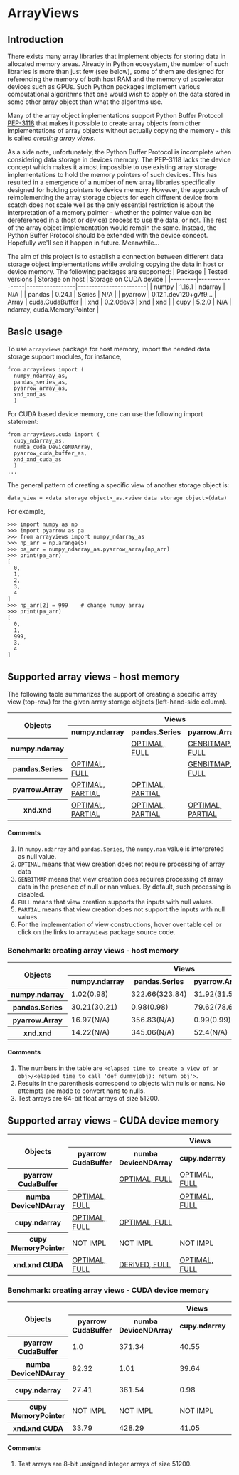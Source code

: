 # ArrayViews

## Introduction

There exists many array libraries that implement objects for storing
data in allocated memory areas. Already in Python ecosystem, the
number of such libraries is more than just few (see below), some of
them are designed for referencing the memory of both host RAM and the
memory of accelerator devices such as GPUs. Such Python packages
implement various computational algorithms that one would wish to
apply on the data stored in some other array object than what the
algoritms use. 

Many of the array object implementations support Python Buffer
Protocol [PEP-3118](https://www.python.org/dev/peps/pep-3118/) that
makes it possible to create array objects from other implementations
of array objects without actually copying the memory - this is called
*creating array views*.

As a side note, unfortunately, the Python Buffer Protocol is
incomplete when considering data storage in devices memory. The
PEP-3118 lacks the device concept which makes it almost impossible to
use existing array storage implementations to hold the memory pointers
of such devices.  This has resulted in a emergence of a number of new
array libraries specifically designed for holding pointers to device
memory. However, the approach of reimplementing the array storage
objects for each different device from scatch does not scale well as
the only essential restriction is about the interpretation of a memory
pointer - whether the pointer value can be dereferenced in a (host or
device) process to use the data, or not. The rest of the array object
implementation would remain the same.  Instead, the Python Buffer
Protocol should be extended with the device concept. Hopefully we'll
see it happen in future. Meanwhile...

The aim of this project is to establish a connection between different
data storage object implementations while avoiding copying the data in
host or device memory. The following packages are supported:
| Package | Tested versions | Storage on host | Storage on CUDA device |
|---------|-----------------|-----------------|------------------------|
| numpy   | 1.16.1          | ndarray         | N/A                    |
| pandas  | 0.24.1          | Series          | N/A                    |
| pyarrow | 0.12.1.dev120+g7f9... | Array     | cuda.CudaBuffer        |
| xnd     | 0.2.0dev3       | xnd             | xnd                    |
| cupy    | 5.2.0           | N/A             | ndarray, cuda.MemoryPointer |

## Basic usage

To use ``arrayviews`` package for host memory, import the needed data
storage support modules, for instance,
```
from arrayviews import (
  numpy_ndarray_as,
  pandas_series_as,
  pyarrow_array_as,
  xnd_xnd_as
  )
```
For CUDA based device memory, one can use the following import statement:
```
from arrayviews.cuda import (
  cupy_ndarray_as,
  numba_cuda_DeviceNDArray,
  pyarrow_cuda_buffer_as,
  xnd_xnd_cuda_as
  )
...
```
The general pattern of creating a specific view of another storage object is:
```
data_view = <data storage object>_as.<view data storage object>(data)
```
For example,
```
>>> import numpy as np
>>> import pyarrow as pa
>>> from arrayviews import numpy_ndarray_as
>>> np_arr = np.arange(5)
>>> pa_arr = numpy_ndarray_as.pyarrow_array(np_arr)
>>> print(pa_arr)
[
  0,
  1,
  2,
  3,
  4
]
>>> np_arr[2] = 999    # change numpy array
>>> print(pa_arr)
[
  0,
  1,
  999,
  3,
  4
]
```

## Supported array views - host memory

The following table summarizes the support of creating a specific
array view (top-row) for the given array storage objects
(left-hand-side column).

<!--START arrayviews-support_kernel TABLE-->
<table style="width:100%">
<tr><th rowspan=2>Objects</th><th colspan="4">Views</th></tr>
<tr><th>numpy.ndarray</th><th>pandas.Series</th><th>pyarrow.Array</th><th>xnd.xnd</th></tr>
<tr><th>numpy.ndarray</th><td></td><td><a href=https://github.com/plures/arrayviews/blob/master/arrayviews/numpy_ndarray_as.py#L40 title="def pandas_series(arr, nan_to_null=False):
    import pandas as pd
    return pd.Series(arr, copy=False)
">OPTIMAL, FULL</a></td><td><a href=https://github.com/plures/arrayviews/blob/master/arrayviews/numpy_ndarray_as.py#L17 title="def pyarrow_array(arr, nan_to_null=False):
    import numpy as np
    import pyarrow as pa
    if nan_to_null and issubclass(arr.dtype.type,
                                  (np.floating, np.complexfloating)):
        isnan = np.isnan(arr)
        if isnan.any():
            pa_nul = pa.py_buffer(get_bitmap(isnan))
            return pa.Array.from_buffers(pa.from_numpy_dtype(arr.dtype),
                                         arr.size,
                                         [pa_nul, pa.py_buffer(arr)])
    return pa.Array.from_buffers(pa.from_numpy_dtype(arr.dtype),
                                 arr.size,
                                 [None, pa.py_buffer(arr)])
">GENBITMAP, FULL</a></td><td><a href=https://github.com/plures/arrayviews/blob/master/arrayviews/numpy_ndarray_as.py#L47 title="def xnd_xnd(arr, nan_to_null=False):
    import numpy as np
    import xnd
    xd = xnd.xnd.from_buffer(arr)
    if nan_to_null and issubclass(arr.dtype.type,
                                  (np.floating, np.complexfloating)):
        isnan = np.isnan(arr)
        if isnan.any():
            raise NotImplementedError('xnd view of numpy ndarray with nans')
    return xd
">OPTIMAL, PARTIAL</a></td></tr>
<tr><th>pandas.Series</th><td><a href=https://github.com/plures/arrayviews/blob/master/arrayviews/pandas_series_as.py#L13 title="def numpy_ndarray(pd_ser, nan_to_null=False):
    return pd_ser.to_numpy()
">OPTIMAL, FULL</a></td><td></td><td><a href=https://github.com/plures/arrayviews/blob/master/arrayviews/pandas_series_as.py#L19 title="def pyarrow_array(pd_ser, nan_to_null=False):
    import numpy as np
    import pyarrow as pa
    if nan_to_null and issubclass(pd_ser.dtype.type,
                                  (np.floating, np.complexfloating)):
        isnan = pd_ser.isna()
        if isnan.any():
            pa_nul = pa.py_buffer(get_bitmap(isnan.to_numpy()))
            return pa.Array.from_buffers(pa.from_numpy_dtype(pd_ser.dtype),
                                         pd_ser.size,
                                         [pa_nul,
                                          pa.py_buffer(pd_ser.to_numpy())])
    return pa.Array.from_buffers(pa.from_numpy_dtype(pd_ser.dtype),
                                 pd_ser.size,
                                 [None, pa.py_buffer(pd_ser.to_numpy())])
">GENBITMAP, FULL</a></td><td><a href=https://github.com/plures/arrayviews/blob/master/arrayviews/pandas_series_as.py#L38 title="def xnd_xnd(pd_ser, nan_to_null=False):
    import numpy as np
    import xnd
    if nan_to_null and issubclass(pd_ser.dtype.type,
                                  (np.floating, np.complexfloating)):
        isnan = pd_ser.isna()
        if isnan.any():
            raise NotImplementedError('xnd view of pandas.Series with nans')
    return xnd.xnd.from_buffer(pd_ser.to_numpy())
">OPTIMAL, PARTIAL</a></td></tr>
<tr><th>pyarrow.Array</th><td><a href=https://github.com/plures/arrayviews/blob/master/arrayviews/pyarrow_array_as.py#L12 title="def numpy_ndarray(pa_arr):
    if pa_arr.null_count == 0:
        # TODO: would memoryview.cast approach be more efficient? see xnd_xnd.
        return pa_arr.to_numpy()
    pa_nul, pa_buf = pa_arr.buffers()
    raise NotImplementedError('numpy.ndarray view of pyarrow.Array with nulls')
">OPTIMAL, PARTIAL</a></td><td><a href=https://github.com/plures/arrayviews/blob/master/arrayviews/pyarrow_array_as.py#L22 title="def pandas_series(pa_arr):
    import pandas as pd
    if pa_arr.null_count == 0:
        return pd.Series(numpy_ndarray(pa_arr), copy=False)
    pa_nul, pa_buf = pa_arr.buffers()
    raise NotImplementedError('pandas.Series view of pyarrow.Array with nulls')
">OPTIMAL, PARTIAL</a></td><td></td><td><a href=https://github.com/plures/arrayviews/blob/master/arrayviews/pyarrow_array_as.py#L32 title="def xnd_xnd(pa_arr):
    import xnd
    if pa_arr.null_count == 0:
        import numpy as np
        pa_nul, pa_buf = pa_arr.buffers()
        dtype = np.dtype(pa_arr.type.to_pandas_dtype())
        return xnd.xnd.from_buffer(memoryview(pa_buf).cast(dtype.char,
                                                           (len(pa_arr),)))
    pa_nul, pa_buf = pa_arr.buffers()
    raise NotImplementedError('xnd view of pyarrow.Array with nulls')
">OPTIMAL, PARTIAL</a></td></tr>
<tr><th>xnd.xnd</th><td><a href=https://github.com/plures/arrayviews/blob/master/arrayviews/xnd_xnd_as.py#L18 title="def numpy_ndarray(xd_arr):
    import numpy as np
    if not xd_arr.dtype.isoptional():
        return np.array(xd_arr, copy=False)
    raise NotImplementedError(
        'numpy.ndarray view of xnd.xnd with optional values')
">OPTIMAL, PARTIAL</a></td><td><a href=https://github.com/plures/arrayviews/blob/master/arrayviews/xnd_xnd_as.py#L28 title="def pandas_series(xd_arr):
    import numpy as np
    import pandas as pd
    if not xd_arr.dtype.isoptional():
        return pd.Series(np.array(xd_arr, copy=False), copy=False)
    raise NotImplementedError(
        'pandas.Series view of xnd.xnd with optional values')
">OPTIMAL, PARTIAL</a></td><td><a href=https://github.com/plures/arrayviews/blob/master/arrayviews/xnd_xnd_as.py#L39 title="def pyarrow_array(xd_arr):
    import pyarrow as pa
    if not xd_arr.dtype.isoptional():
        pa_buf = pa.py_buffer(memoryview(xd_arr))
        return pa.Array.from_buffers(
            pa.from_numpy_dtype(str(xd_arr.dtype)),
            xd_arr.type.datasize//xd_arr.type.itemsize,
            [None, pa_buf])
    raise NotImplementedError(
        'pyarrow.Array view of xnd.xnd with optional values')
">OPTIMAL, PARTIAL</a></td><td></td></tr>
</table>
<!--END arrayviews-support_kernel TABLE-->

#### Comments

1. In `numpy.ndarray` and `pandas.Series`, the `numpy.nan` value is interpreted as null value.
2. `OPTIMAL` means that view creation does not require processing of array data
3. `GENBITMAP` means that view creation does requires processing of array data in the presence of null or nan values. By default, such processing is disabled.
4. `FULL` means that view creation supports the inputs with null values.
5. `PARTIAL` means that view creation does not support the inputs with null values.
6. For the implementation of view constructions, hover over table cell or click on the links to `arrayviews` package source code.

### Benchmark: creating array views - host memory

<!--START arrayviews-measure_kernel TABLE-->
<table style="width:100%">
<tr><th rowspan=2>Objects</th><th colspan="4">Views</th></tr>
<tr><th>numpy.ndarray</th><th>pandas.Series</th><th>pyarrow.Array</th><th>xnd.xnd</th></tr>
<tr><th>numpy.ndarray</th><td>1.02(0.98)</td><td>322.66(323.84)</td><td>31.92(31.54)</td><td>15.6(15.4)</td></tr>
<tr><th>pandas.Series</th><td>30.21(30.21)</td><td>0.98(0.98)</td><td>79.62(78.66)</td><td>47.42(47.95)</td></tr>
<tr><th>pyarrow.Array</th><td>16.97(N/A)</td><td>356.83(N/A)</td><td>0.99(0.99)</td><td>26.26(N/A)</td></tr>
<tr><th>xnd.xnd</th><td>14.22(N/A)</td><td>345.06(N/A)</td><td>52.4(N/A)</td><td>0.96(0.95)</td></tr>
</table>
<!--END arrayviews-measure_kernel TABLE-->

#### Comments

1. The numbers in the table are `<elapsed time to create a view of an obj>/<elapsed time to call 'def dummy(obj): return obj'>`.
2. Results in the parenthesis correspond to objects with nulls or nans. No attempts are made to convert nans to nulls. 
3. Test arrays are 64-bit float arrays of size 51200.

## Supported array views - CUDA device memory

<!--START arrayviews.cuda-support_kernel TABLE-->
<table style="width:100%">
<tr><th rowspan=2>Objects</th><th colspan="5">Views</th></tr>
<tr><th>pyarrow CudaBuffer</th><th>numba DeviceNDArray</th><th>cupy.ndarray</th><th>cupy MemoryPointer</th><th>xnd.xnd CUDA</th></tr>
<tr><th>pyarrow CudaBuffer</th><td></td><td><a href=https://github.com/plures/arrayviews/blob/master/arrayviews/cuda/pyarrow_cuda_buffer_as.py#L26 title="def numba_cuda_DeviceNDArray(cbuf):
    import numpy as np
    from numba.cuda.cudadrv.devicearray import DeviceNDArray
    dtype = np.dtype('uint8')
    return DeviceNDArray((cbuf.size,), (dtype.itemsize,), dtype,
                         gpu_data=cbuf.to_numba())
">OPTIMAL, FULL</a></td><td><a href=https://github.com/plures/arrayviews/blob/master/arrayviews/cuda/pyarrow_cuda_buffer_as.py#L45 title="def cupy_ndarray(cbuf):
    import cupy
    return cupy.ndarray(cbuf.size, dtype=cupy.uint8,
                        memptr=cupy_cuda_MemoryPointer(cbuf))
">OPTIMAL, FULL</a></td><td><a href=https://github.com/plures/arrayviews/blob/master/arrayviews/cuda/pyarrow_cuda_buffer_as.py#L36 title="def cupy_cuda_MemoryPointer(cbuf):
    import cupy
    addr = cbuf.context.get_device_address(cbuf.address)
    mem = cupy.cuda.UnownedMemory(addr, cbuf.size, cbuf)
    return cupy.cuda.MemoryPointer(mem, 0)
">OPTIMAL, FULL</a></td><td><a href=https://github.com/plures/arrayviews/blob/master/arrayviews/cuda/pyarrow_cuda_buffer_as.py#L53 title="def xnd_xnd_cuda(cbuf):
    import xnd
    import pyarrow as pa
    addr = cbuf.context.get_device_address(cbuf.address)
    # device = cbuf.context.device_number
    buf = pa.foreign_buffer(addr, cbuf.size, cbuf)
    return xnd.xnd.from_buffer(buf)
">OPTIMAL, FULL</a></td></tr>
<tr><th>numba DeviceNDArray</th><td><a href=https://github.com/plures/arrayviews/blob/master/arrayviews/cuda/numba_cuda_DeviceNDArray_as.py#L18 title="def pyarrow_cuda_buffer(nb_arr):
    import pyarrow.cuda as cuda
    ctx = cuda.Context()
    return ctx.buffer_from_object(nb_arr)
">OPTIMAL, FULL</a></td><td></td><td><a href=https://github.com/plures/arrayviews/blob/master/arrayviews/cuda/numba_cuda_DeviceNDArray_as.py#L36 title="def cupy_ndarray(nb_arr):
    import cupy
    return cupy.ndarray(nb_arr.shape, dtype=cupy.uint8,
                        strides=nb_arr.strides,
                        memptr=cupy_cuda_MemoryPointer(nb_arr))
">OPTIMAL, FULL</a></td><td><a href=https://github.com/plures/arrayviews/blob/master/arrayviews/cuda/numba_cuda_DeviceNDArray_as.py#L26 title="def cupy_cuda_MemoryPointer(nb_arr):
    import cupy
    addr = nb_arr.device_ctypes_pointer.value
    size = nb_arr.alloc_size
    mem = cupy.cuda.UnownedMemory(addr, size, nb_arr)
    return cupy.cuda.MemoryPointer(mem, 0)
">OPTIMAL, FULL</a></td><td><a href=https://github.com/plures/arrayviews/blob/master/arrayviews/cuda/numba_cuda_DeviceNDArray_as.py#L45 title="def xnd_xnd_cuda(nb_arr):
    cbuf = pyarrow_cuda_buffer(nb_arr)
    # DERIVED
    return pyarrow_cuda_buffer_as.xnd_xnd_cuda(cbuf)
">DERIVED, FULL</a></td></tr>
<tr><th>cupy.ndarray</th><td><a href=https://github.com/plures/arrayviews/blob/master/arrayviews/cuda/cupy_ndarray_as.py#L22 title="def pyarrow_cuda_buffer(cp_arr):
    import pyarrow.cuda as cuda
    ctx = cuda.Context(cp_arr.data.device.id)
    return ctx.foreign_buffer(cp_arr.data.ptr, cp_arr.nbytes)
">OPTIMAL, FULL</a></td><td><a href=https://github.com/plures/arrayviews/blob/master/arrayviews/cuda/cupy_ndarray_as.py#L15 title="def numba_cuda_DeviceNDArray(cp_arr):
    import numba.cuda as nb_cuda
    return nb_cuda.as_cuda_array(cp_arr)
">OPTIMAL, FULL</a></td><td></td><td><a href=https://github.com/plures/arrayviews/blob/master/arrayviews/cuda/cupy_ndarray_as.py#L30 title="def cupy_cuda_MemoryPointer(cp_arr):
    return cp_arr.data
">OPTIMAL, FULL</a></td><td>NOT IMPL</td></tr>
<tr><th>cupy MemoryPointer</th><td>NOT IMPL</td><td>NOT IMPL</td><td>NOT IMPL</td><td></td><td>NOT IMPL</td></tr>
<tr><th>xnd.xnd CUDA</th><td><a href=https://github.com/plures/arrayviews/blob/master/arrayviews/cuda/xnd_xnd_cuda_as.py#L18 title="def pyarrow_cuda_buffer(xd_arr):
    import pyarrow as pa
    import pyarrow.cuda as cuda
    buf = pa.py_buffer(memoryview(xd_arr))
    ctx = cuda.Context()
    return ctx.foreign_buffer(buf.address, buf.size)
">OPTIMAL, FULL</a></td><td><a href=https://github.com/plures/arrayviews/blob/master/arrayviews/cuda/xnd_xnd_cuda_as.py#L46 title="def numba_cuda_DeviceNDArray(xd_arr):
    cbuf = pyarrow_cuda_buffer(xd_arr)
    # DERIVED
    return pyarrow_cuda_buffer_as.numba_cuda_DeviceNDArray(cbuf)
">DERIVED, FULL</a></td><td><a href=https://github.com/plures/arrayviews/blob/master/arrayviews/cuda/xnd_xnd_cuda_as.py#L38 title="def cupy_ndarray(xd_arr):
    import cupy
    return cupy.ndarray(xd_arr.type.datasize, dtype=cupy.uint8,
                        memptr=cupy_cuda_MemoryPointer(xd_arr))
">OPTIMAL, FULL</a></td><td><a href=https://github.com/plures/arrayviews/blob/master/arrayviews/cuda/xnd_xnd_cuda_as.py#L28 title="def cupy_cuda_MemoryPointer(xd_arr):
    import cupy
    import pyarrow as pa
    buf = pa.py_buffer(memoryview(xd_arr))
    mem = cupy.cuda.UnownedMemory(buf.address, buf.size, xd_arr)
    return cupy.cuda.MemoryPointer(mem, 0)
">OPTIMAL, FULL</a></td><td></td></tr>
</table>
<!--END arrayviews.cuda-support_kernel TABLE-->

### Benchmark: creating array views - CUDA device memory

<!--START arrayviews.cuda-measure_kernel TABLE-->
<table style="width:100%">
<tr><th rowspan=2>Objects</th><th colspan="5">Views</th></tr>
<tr><th>pyarrow CudaBuffer</th><th>numba DeviceNDArray</th><th>cupy.ndarray</th><th>cupy MemoryPointer</th><th>xnd.xnd CUDA</th></tr>
<tr><th>pyarrow CudaBuffer</th><td>1.0</td><td>371.34</td><td>40.55</td><td>27.76</td><td>32.52</td></tr>
<tr><th>numba DeviceNDArray</th><td>82.32</td><td>1.01</td><td>39.64</td><td>23.62</td><td>128.18</td></tr>
<tr><th>cupy.ndarray</th><td>27.41</td><td>361.54</td><td>0.98</td><td>1.16</td><td>NOT IMPL</td></tr>
<tr><th>cupy MemoryPointer</th><td>NOT IMPL</td><td>NOT IMPL</td><td>NOT IMPL</td><td>0.98</td><td>NOT IMPL</td></tr>
<tr><th>xnd.xnd CUDA</th><td>33.79</td><td>428.29</td><td>41.05</td><td>26.1</td><td>1.01</td></tr>
</table>
<!--END arrayviews.cuda-measure_kernel TABLE-->

#### Comments

1. Test arrays are 8-bit unsigned integer arrays of size 51200.
